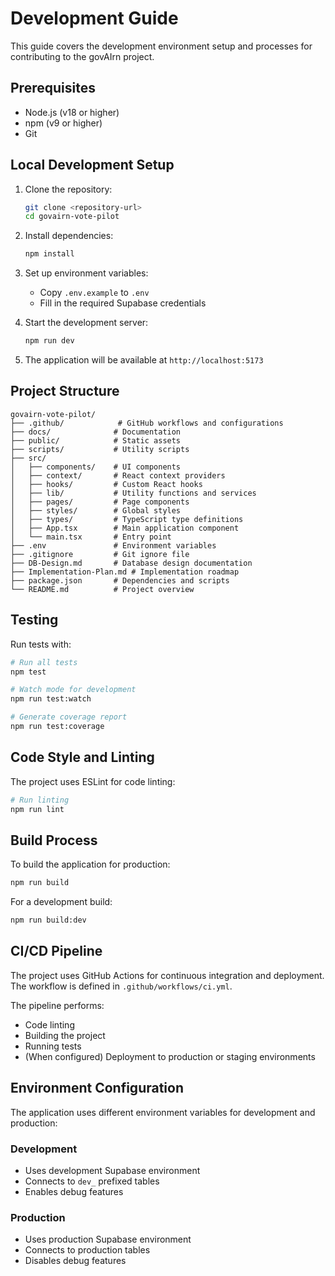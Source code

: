 # Development Guide

This guide covers the development environment setup and processes for contributing to the govAIrn project.

## Prerequisites

- Node.js (v18 or higher)
- npm (v9 or higher)
- Git

## Local Development Setup

1. Clone the repository:
   ```bash
   git clone <repository-url>
   cd govairn-vote-pilot
   ```

2. Install dependencies:
   ```bash
   npm install
   ```

3. Set up environment variables:
   - Copy `.env.example` to `.env`
   - Fill in the required Supabase credentials

4. Start the development server:
   ```bash
   npm run dev
   ```

5. The application will be available at `http://localhost:5173`

## Project Structure

```
govairn-vote-pilot/
├── .github/            # GitHub workflows and configurations
├── docs/              # Documentation
├── public/            # Static assets
├── scripts/           # Utility scripts
├── src/
│   ├── components/    # UI components
│   ├── context/       # React context providers
│   ├── hooks/         # Custom React hooks
│   ├── lib/           # Utility functions and services
│   ├── pages/         # Page components
│   ├── styles/        # Global styles
│   ├── types/         # TypeScript type definitions
│   ├── App.tsx        # Main application component
│   └── main.tsx       # Entry point
├── .env               # Environment variables
├── .gitignore         # Git ignore file
├── DB-Design.md       # Database design documentation
├── Implementation-Plan.md # Implementation roadmap
├── package.json       # Dependencies and scripts
└── README.md          # Project overview
```

## Testing

Run tests with:

```bash
# Run all tests
npm test

# Watch mode for development
npm run test:watch

# Generate coverage report
npm run test:coverage
```

## Code Style and Linting

The project uses ESLint for code linting:

```bash
# Run linting
npm run lint
```

## Build Process

To build the application for production:

```bash
npm run build
```

For a development build:

```bash
npm run build:dev
```

## CI/CD Pipeline

The project uses GitHub Actions for continuous integration and deployment. The workflow is defined in `.github/workflows/ci.yml`.

The pipeline performs:
- Code linting
- Building the project
- Running tests
- (When configured) Deployment to production or staging environments

## Environment Configuration

The application uses different environment variables for development and production:

### Development
- Uses development Supabase environment
- Connects to `dev_` prefixed tables
- Enables debug features

### Production
- Uses production Supabase environment
- Connects to production tables
- Disables debug features
